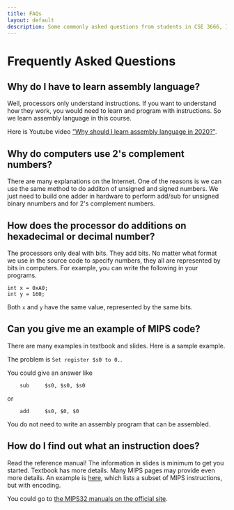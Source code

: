 ```yaml
---
title: FAQs
layout: default
description: Some commonly asked questions from students in CSE 3666, Introduction to Computer Architecture.
---
```


# Frequently Asked Questions

## Why do I have to learn assembly language?

Well, processors only understand instructions. If you want to understand how
they work, you would need to learn and program with instructions. So we learn
assembly language in this course.

Here is Youtube video ["Why should I learn assembly language in
2020?"](https://www.youtube.com/watch?v=iYRl50gtprA).

## Why do computers use 2's complement numbers?

There are many explanations on the Internet. One of the reasons is we can use
the same method to do additon of unsigned and signed numbers. We just need to
build one adder in hardware to perform add/sub for unsigned binary nnumbers and
for 2's complement numbers.  

## How does the processor do additions on hexadecimal or decimal number?

The processors only deal with bits. They add bits. No matter what format we use
in the source code to specify numbers, they all are represented by bits in
computers. For example, you can write the following in your programs.

```
int x = 0xA0; 
int y = 160; 
```

Both ```x``` and ```y``` have the same value, represented by the same bits.

## Can you give me an example of MIPS code?  

There are many examples in textbook and slides. Here is a sample example. 

The problem is `Set register $s0 to 0.`. 

You could give an answer like 

```
	sub 	$s0, $s0, $s0
```

or 


```
	add 	$s0, $0, $0
```

You do not need to write an assembly program that can be assembled.

## How do I find out what an instruction does?

Read the reference manual! The information in slides is minimum to get you
started. Textbook has more details. Many MIPS pages may provide even more
details. An example is
[here](http://www.mrc.uidaho.edu/mrc/people/jff/digital/MIPSir.html), which
lists a subset of MIPS instructions, but with encoding.

You could go to [the MIPS32 manuals on the official site](https://www.mips.com/products/architectures/mips32-2/).

